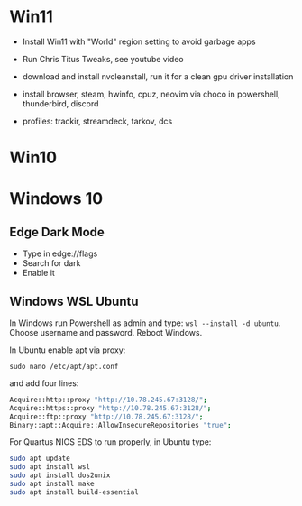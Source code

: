 # Win11

- Install Win11 with "World" region setting to avoid garbage apps
- Run Chris Titus Tweaks, see youtube video
- download and install nvcleanstall, run it for a clean gpu driver installation

- install browser, steam, hwinfo, cpuz, neovim via choco in powershell, thunderbird, discord
- profiles: trackir, streamdeck, tarkov, dcs

# Win10

# Windows 10

## Edge Dark Mode

- Type in edge://flags
- Search for dark
- Enable it

## Windows WSL Ubuntu

In Windows run Powershell as admin and type: `wsl --install -d ubuntu`. Choose username and password. Reboot Windows.

In Ubuntu enable apt via proxy:

```
sudo nano /etc/apt/apt.conf
```

and add four lines:
```bash
Acquire::http::proxy "http://10.78.245.67:3128/";
Acquire::https::proxy "http://10.78.245.67:3128/";
Acquire::ftp::proxy "http://10.78.245.67:3128/";
Binary::apt::Acquire::AllowInsecureRepositories "true";
```

For Quartus NIOS EDS to run properly, in Ubuntu type:

```bash
sudo apt update
sudo apt install wsl
sudo apt install dos2unix 
sudo apt install make
sudo apt install build-essential
```


